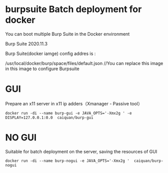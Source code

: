 # burpsuite Batch deployment for docker

You can boot multiple Burp Suite in the Docker environment

Burp Suite 2020.11.3

Burp Suite(docker iamge)  config addres is :

   /usr/local/docker/burp/space/files/default.json   //You can replace this image in this image to configure Burpsuite


# GUI

Prepare an x11 server <DISPLAY> in x11 ip adders（Xmanager - Passive tool）

```
docker run -di --name burp-gui -e JAVA_OPTS='-Xmx2g ' -e DISPLAY=127.0.0.1:0.0  caiquan/burp-gui
```






# NO GUI

Suitable for batch deployment on the server, saving the resources of GUI

```
docker run -di --name burp-nogui -e JAVA_OPTS='-Xmx2g '  caiquan/burp-nogui
```



